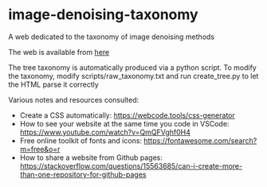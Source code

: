 # image-denoising-taxonomy
A web dedicated to the taxonomy of image denoising methods

The web is available from [here](https://agarnung.github.io/image-denoising-taxonomy/)

The tree taxonomy is automatically produced via a python script. To modify the taxonomy, modify scripts/raw_taxonomy.txt and run create_tree.py to let the HTML parse it correctly

Various notes and resources consulted:

- Create a CSS automatically: https://webcode.tools/css-generator
- How to see your website at the same time you code in VSCode: https://www.youtube.com/watch?v=QmQFVghf0H4 
- Free online toolkit of fonts and icons: https://fontawesome.com/search?m=free&o=r
- How to share a website from Github pages: https://stackoverflow.com/questions/15563685/can-i-create-more-than-one-repository-for-github-pages
